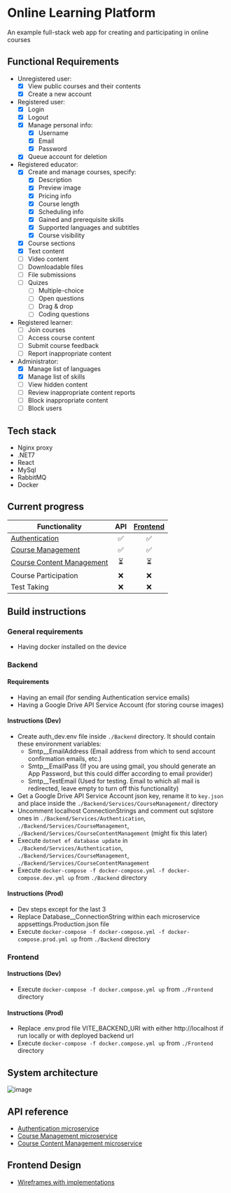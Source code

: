 # Online Learning Platform
An example full-stack web app for creating and participating in online courses
## Functional Requirements
  - Unregistered user:
    - [x] View public courses and their contents
    - [x] Create a new account
  - Registered user:
    - [x] Login
    - [x] Logout
    - [x] Manage personal info:
      - [x] Username
      - [x] Email
      - [x] Password
    - [x] Queue account for deletion
  - Registered educator:
    - [x] Create and manage courses, specify:
      -  [x] Description
      -  [x] Preview image
      -  [x] Pricing info
      -  [x] Course length
      -  [x] Scheduling info
      -  [x] Gained and prerequisite skills
      -  [x] Supported languages and subtitles
      -  [x] Course visibility
    -  [x] Course sections
    -  [x] Text content
    -  [ ] Video content
    -  [ ] Downloadable files
    -  [ ] File submissions
    -  [ ] Quizes
      -  [ ] Multiple-choice
      -  [ ] Open questions
      -  [ ] Drag & drop
      -  [ ] Coding questions 
  - Registered learner:
    - [ ] Join courses
    - [ ] Access course content
    - [ ] Submit course feedback
    - [ ] Report inappropriate content
  - Administrator:
    - [x] Manage list of languages
    - [x] Manage list of skills
    - [ ] View hidden content
    - [ ] Review inappropriate content reports
    - [ ] Block inappropriate content
    - [ ] Block users       
## Tech stack
- Nginx proxy
- .NET7
- React
- MySql
- RabbitMQ
- Docker
## Current progress
| Functionality                  | API           | [Frontend]     |
| ------------------------------ |:-------------:| :-------------:|
| [Authentication]               | ✅            | ✅             |
| [Course Management]            | ✅            | ✅             |
| [Course Content Management]    | ⏳            | ⏳             |
| Course Participation           | ❌            | ❌             |
| Test Taking                    | ❌            | ❌             |

[Authentication]: https://github.com/Nadegamra/microservices-authentication
[Course Management]: https://github.com/Nadegamra/microservices-course_management
[Frontend]: https://github.com/Nadegamra/olp-frontend-spa
[Course Content Management]: https://github.com/Nadegamra/microservices-course_content_management
## Build instructions
### General requirements
- Having docker installed on the device
### Backend
#### Requirements
- Having an email (for sending Authentication service emails)
- Having a Google Drive API Service Account (for storing course images)
#### Instructions (Dev)
- Create auth_dev.env file inside `./Backend` directory. It should contain these environment variables:
  - Smtp__EmailAddress (Email address from which to send account confirmation emails, etc.)
  - Smtp__EmailPass (If you are using gmail, you should generate an App Password, but this could differ according to email provider)
  - Smtp__TestEmail (Used for testing. Email to which all mail is redirected, leave empty to turn off this functionality)
- Get a Google Drive API Service Account json key, rename it to `key.json` and place inside the `./Backend/Services/CourseManagement/` directory
- Uncomment localhost ConnectionStrings and comment out sqlstore ones in `./Backend/Services/Authentication`, `./Backend/Services/CourseManagement`, `./Backend/Services/CourseContentManagement` (might fix this later)
- Execute `dotnet ef database update` in `./Backend/Services/Authentication`, `./Backend/Services/CourseManagement`, `./Backend/Services/CourseContentManagement`
- Execute `docker-compose -f docker-compose.yml -f docker-compose.dev.yml up` from `./Backend` directory
#### Instructions (Prod)
- Dev steps except for the last 3
- Replace Database__ConnectionString within each microservice appsettings.Production.json file
- Execute `docker-compose -f docker-compose.yml -f docker-compose.prod.yml up` from `./Backend` directory
### Frontend
#### Instructions (Dev)
- Execute `docker-compose -f docker.compose.yml up` from `./Frontend` directory
#### Instructions (Prod)
- Replace .env.prod file VITE_BACKEND_URI with either http://localhost if run locally or with deployed backend url
- Execute `docker-compose -f docker.compose.yml up` from `./Frontend` directory
## System architecture
![image](https://github.com/Nadegamra/online-learning-platform/assets/63640402/1f614db1-e331-4169-9cf1-ae4c8d62dcdc)

## API reference
- [Authentication microservice](https://github.com/Nadegamra/microservices-authentication/blob/master/APIReference.md)
- [Course Management microservice](https://github.com/Nadegamra/microservices-course_management/blob/master/docs/APIReference.md)
- [Course Content Management microservice](https://github.com/Nadegamra/microservices-course_content_management/blob/master/docs/APIReference.md)
## Frontend Design
- [Wireframes with implementations](https://github.com/Nadegamra/STPP/blob/master/FrontendDesign.md)
